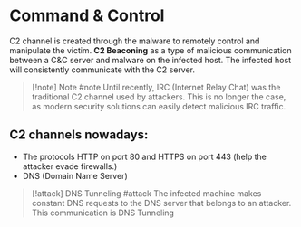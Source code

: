 # Command & Control

C2 channel is created through the malware to remotely control and manipulate the victim.
**C2 Beaconing** as a type of malicious communication between a C&C server and malware on the infected host. The infected host will consistently communicate with the C2 server.

> [!note] Note #note 
> Until recently, IRC (Internet Relay Chat) was the traditional C2 channel used by attackers. This is no longer the case, as modern security solutions can easily detect malicious IRC traffic.

## C2 channels nowadays:

- The protocols HTTP on port 80 and HTTPS on port 443 (help the attacker evade firewalls.)
- DNS (Domain Name Server) 


> [!attack] DNS Tunneling #attack 
> The infected machine makes constant DNS requests to the DNS server that belongs to an attacker. This communication is DNS Tunneling
